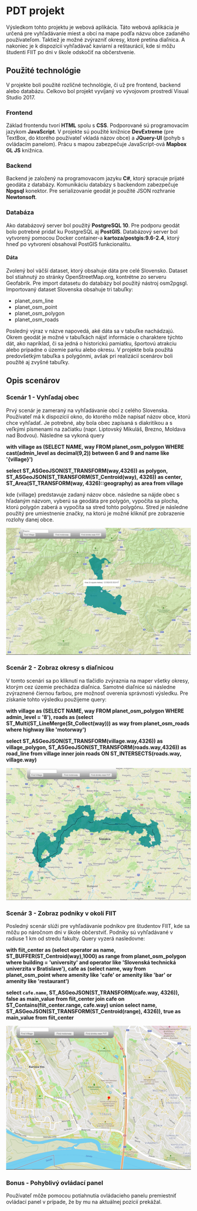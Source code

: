 # PDT projekt

Výsledkom tohto projektu je webová aplikácia. Táto webová aplikácia je určená pre vyhľadávanie miest a obcí na mape podľa názvu obce zadaného používateľom. Taktiež je možné zvýrazniť okresy, ktoré pretína diaľnica. A nakoniec je k dispozícií vyhľadávač kaviarní a reštaurácií, kde si môžu študenti FIIT po dni v škole odskočiť na občerstvenie. 

## Použité technológie
V projekte boli použité rozličné technológie, či už pre frontend, backend alebo databázu. Celkovo bol projekt vyvíjaný vo vývojovom prostredí Visual Studio 2017.

### Frontend
Základ frontendu tvorí **HTML** spolu s **CSS**. Podporované sú programovacím jazykom **JavaScript**. V projekte sú použíté knižnice **DevExtreme** (pre TextBox, do ktorého používateľ vkladá názov obce) a **JQuery-UI** (pohyb s ovládacím panelom). Prácu s mapou zabezpečuje JavaScript-ová **Mapbox GL JS** knižnica.

### Backend
Backend je založený na programovacom jazyku **C#**, ktorý spracuje prijaté geodáta z databázy. Komunikáciu databázy s backendom zabezpečuje **Npgsql** konektor. Pre serializovanie geodát je použité JSON rozhranie **Newtonsoft**.

### Databáza
Ako databázový server bol použitý **PostgreSQL 10**. Pre podporu geodát bolo potrebné pridať ku PostgreSQL aj **PostGIS**. Databázový server bol vytvorený pomocou Docker container-a **kartoza/postgis:9.6-2.4**, ktorý hneď po vytvorení obsahoval PostGIS funkcionalitu.

#### Dáta
Zvolený bol väčší dataset, ktorý obsahuje dáta pre celé Slovensko. Dataset bol stiahnutý zo stránky OpenStreetMap.org, kontrétne zo serveru Geofabrik. Pre import datasetu do databázy bol použitý nástroj osm2pgsgl.
Importovaný dataset Slovenska obsahuje tri tabuľky:
* planet_osm_line
* planet_osm_point
* planet_osm_polygon
* planet_osm_roads

Posledný výraz v názve napovedá, aké dáta sa v tabuľke nachádzajú. Okrem geodát je možné v tabuľkách nájsť informácie o charaktere týchto dát, ako napríklad, či sa jedná o historickú pamiatku, športovú atrakciu alebo prípadne o územie parku alebo okresu. V projekte bola použítá predovšetkým tabuľka s polygónmi, avšak pri realizácií scenárov boli použíté aj zvyšné tabuľky.

## Opis scenárov

### Scenár 1 - Vyhľadaj obec
Prvý scenár je zameraný na vyhľadávanie obcí z celého Slovenska. Používateľ má k dispozícií okno, do ktorého môže napísať názov obce, ktorú chce vyhľadať. Je potrebné, aby bola obec zapísaná s diakritikou a s veľkými písmenami na začiatku (napr. Liptovský Mikuláš, Brezno, Moldava nad Bodvou). Následne sa vykoná query

**with village as (SELECT NAME, way FROM planet_osm_polygon 
			WHERE cast(admin_level as decimal(9,2)) between 6 and 9 and name like '{village}')** 
	
**select ST_ASGeoJSON(ST_TRANSFORM(way,4326)) as polygon, ST_ASGeoJSON(ST_TRANSFORM(ST_Centroid(way), 4326)) as center, 
                            ST_Area(ST_TRANSFORM(way, 4326)::geography) as area from village**

kde {village} predstavuje zadaný názov obce. následne sa nájde obec s hľadaným názvom, vyberú sa geodáta pre polygón, vypočíta sa plocha, ktorú polygón zaberá a vypočíta sa stred tohto polygónu. Stred je následne použitý pre umiestnenie značky, na ktorú je možné kliknúť pre zobrazenie rozlohy danej obce.

![image](https://github.com/gembecmartin/assignment-gis/blob/testBranch/images/scenar1.PNG)

### Scenár 2 - Zobraz okresy s diaľnicou
V tomto scenári sa po kliknutí na tlačidlo zvýraznia na maper všetky okresy, ktorým cez územie prechádza diaľnica. Samotné diaľnice sú následne zvýraznené čiernou farbou, pre možnosť overenia správnosti výsledku. Pre získanie tohto výsledku použijeme query: 

**with village as (SELECT NAME, way FROM planet_osm_polygon  WHERE admin_level = '8'),
roads as (select ST_Multi(ST_LineMerge(St_Collect(way))) as way from planet_osm_roads 
where highway like 'motorway')**

**select ST_ASGeoJSON(ST_TRANSFORM(village.way,4326)) as village_polygon, ST_ASGeoJSON(ST_TRANSFORM(roads.way,4326)) as road_line from village inner join roads 
ON ST_INTERSECTS(roads.way, village.way)**

![image](https://github.com/gembecmartin/assignment-gis/blob/testBranch/images/scenar2.PNG)

### Scenár 3 - Zobraz podniky v okolí FIIT
Posledný scenár slúži pre vyhľadávanie podnikov pre študentov FIIT, kde sa môžu po náročnom dni v škole občerstviť. Podniky sú vyhľadávané v radiuse 1 km od stredu fakulty. Query vyzerá nasledovne:

**with 
fiit_center as (select operator as name, ST_BUFFER(ST_Centroid(way),1000) as range from planet_osm_polygon where building = 'university' and operator like 'Slovenská technická univerzita v Bratislave'), 
                                        cafe as (select name, way from planet_osm_point where amenity like 'cafe' or amenity like 'bar' or amenity like 'restaurant')**

**select `cafe.name`, ST_ASGeoJSON(ST_TRANSFORM(cafe.way, 4326)), false as main_value 
from fiit_center join cafe on ST_Contains(fiit_center.range, cafe.way)
                                        union
                                        select name, ST_ASGeoJSON(ST_TRANSFORM(ST_Centroid(range), 4326)), true as main_value from fiit_center**

![image](https://github.com/gembecmartin/assignment-gis/blob/testBranch/images/scenar3.PNG)

### Bonus - Pohyblivý ovládací panel
Používateľ môže pomocou potiahnutia ovládacieho panelu premiestniť ovládací panel v prípade, že by mu na aktuálnej pozícií prekážal.
